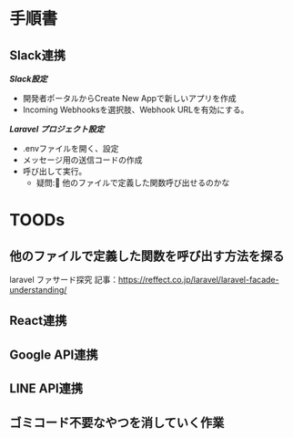 # 手順書

## Slack連携

***Slack設定***

- 開発者ポータルからCreate New Appで新しいアプリを作成
- Incoming Webhooksを選択肢、Webhook URLを有効にする。

***Laravel プロジェクト設定***
- .envファイルを開く、設定
- メッセージ用の送信コードの作成
- 呼び出して実行。
  - 疑問:🤔 他のファイルで定義した関数呼び出せるのかな

# TOODs

## 他のファイルで定義した関数を呼び出す方法を探る
laravel ファサード探究
記事：https://reffect.co.jp/laravel/laravel-facade-understanding/

## React連携

## Google API連携

## LINE API連携

## ゴミコード不要なやつを消していく作業